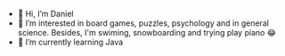 - 👋 Hi, I’m Daniel
- 👀 I’m interested in board games, puzzles, psychology and in general science. Besides, I'm swiming, snowboarding and trying play piano 😂
- 🌱 I’m currently learning Java

<!---
RogalSMG/RogalSMG is a ✨ special ✨ repository because its `README.md` (this file) appears on your GitHub profile.
You can click the Preview link to take a look at your changes.
--->
